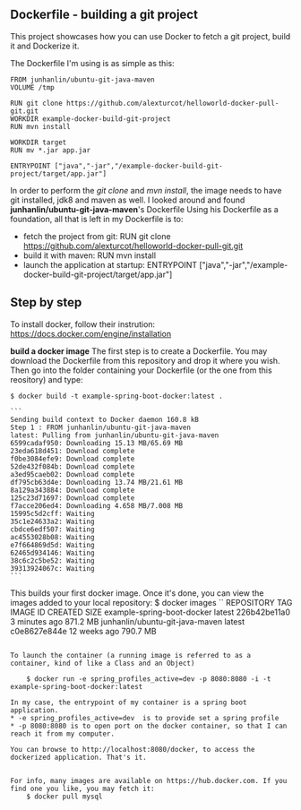 Dockerfile - building a git project
-------------------
This project showcases how you can use Docker to fetch a git project, build it and Dockerize it.

The Dockerfile I'm using is as simple as this:
```
FROM junhanlin/ubuntu-git-java-maven
VOLUME /tmp

RUN git clone https://github.com/alexturcot/helloworld-docker-pull-git.git
WORKDIR example-docker-build-git-project
RUN mvn install

WORKDIR target
RUN mv *.jar app.jar

ENTRYPOINT ["java","-jar","/example-docker-build-git-project/target/app.jar"]
````


In order to perform the *git clone* and *mvn install*, the image needs to have git installed, jdk8 and maven as well. I looked around and found **junhanlin/ubuntu-git-java-maven**'s Dockerfile
Using his Dockerfile as a foundation, all that is left in my Dockerfile is to:

* fetch the project from git: RUN git clone https://github.com/alexturcot/helloworld-docker-pull-git.git
* build it with maven: RUN mvn install
* launch the application at startup: ENTRYPOINT ["java","-jar","/example-docker-build-git-project/target/app.jar"]


Step by step
-------------------

To install docker, follow their instrution: https://docs.docker.com/engine/installation

**build a docker image**
The first step is to create a Dockerfile. You may download the Dockerfile from this repository and drop it where you wish.
Then go into the folder containing your Dockerfile (or the one from this reository) and type:

    $ docker build -t example-spring-boot-docker:latest .

    ```
    Sending build context to Docker daemon 160.8 kB
    Step 1 : FROM junhanlin/ubuntu-git-java-maven
    latest: Pulling from junhanlin/ubuntu-git-java-maven
    6599cadaf950: Downloading 15.13 MB/65.69 MB
    23eda618d451: Download complete
    f0be3084efe9: Download complete
    52de432f084b: Download complete
    a3ed95caeb02: Download complete
    df795cb63d4e: Downloading 13.74 MB/21.61 MB
    8a129a343884: Download complete
    125c23d71697: Download complete
    f7acce206ed4: Downloading 4.658 MB/7.008 MB
    15995c5d2cff: Waiting
    35c1e24633a2: Waiting
    cbdce6edf507: Waiting
    ac4553028b08: Waiting
    e7f664869d5d: Waiting
    62465d934146: Waiting
    38c6c2c5be52: Waiting
    39313924067c: Waiting
    ```

This builds your first docker image.
Once it's done, you can view the images added to your local repository:
    $ docker images
``
REPOSITORY                        TAG                 IMAGE ID            CREATED             SIZE
example-spring-boot-docker        latest              226b42be11a0        3 minutes ago       871.2 MB
junhanlin/ubuntu-git-java-maven   latest              c0e8627e844e        12 weeks ago        790.7 MB
```

To launch the container (a running image is referred to as a container, kind of like a Class and an Object)

    $ docker run -e spring_profiles_active=dev -p 8080:8080 -i -t example-spring-boot-docker:latest

In my case, the entrypoint of my container is a spring boot application.
* -e spring_profiles_active=dev  is to provide set a spring profile
* -p 8080:8080 is to open port on the docker container, so that I can reach it from my computer.

You can browse to http://localhost:8080/docker, to access the dockerized application. That's it.


For info, many images are available on https://hub.docker.com. If you find one you like, you may fetch it:
    $ docker pull mysql